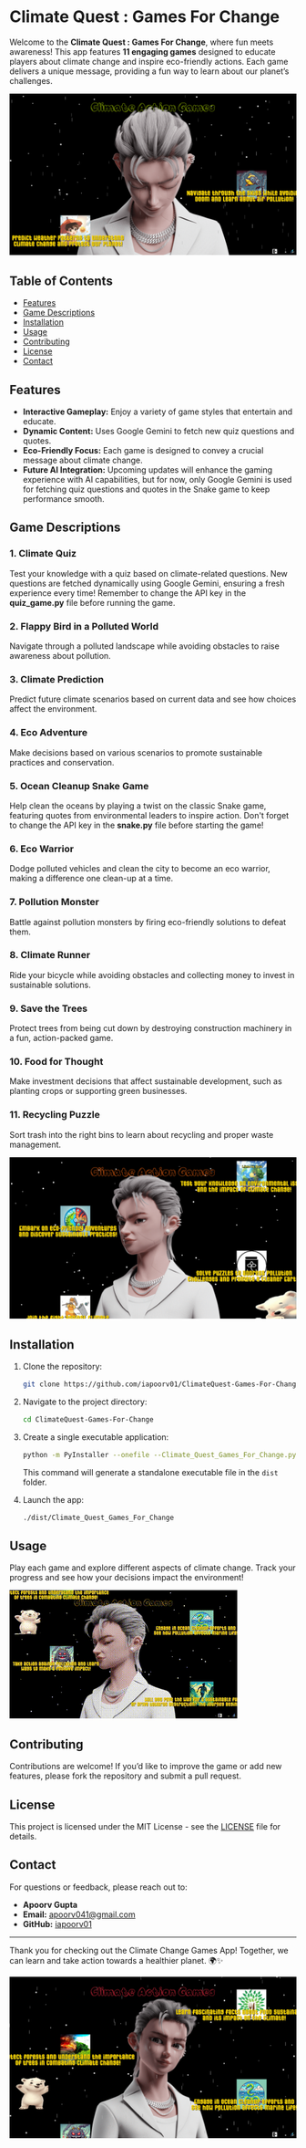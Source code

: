 # Climate Quest : Games For Change

Welcome to the **Climate Quest : Games For Change**, where fun meets awareness! This app features **11 engaging games** designed to educate players about climate change and inspire eco-friendly actions. Each game delivers a unique message, providing a fun way to learn about our planet’s challenges.

![Climate Change Games](Climate_Quest1.png)

## Table of Contents
- [Features](#features)
- [Game Descriptions](#game-descriptions)
- [Installation](#installation)
- [Usage](#usage)
- [Contributing](#contributing)
- [License](#license)
- [Contact](#contact)

## Features
- **Interactive Gameplay:** Enjoy a variety of game styles that entertain and educate.
- **Dynamic Content:** Uses Google Gemini to fetch new quiz questions and quotes.
- **Eco-Friendly Focus:** Each game is designed to convey a crucial message about climate change.
- **Future AI Integration:** Upcoming updates will enhance the gaming experience with AI capabilities, but for now, only Google Gemini is used for fetching quiz questions and quotes in the Snake game to keep performance smooth.

## Game Descriptions

### 1. Climate Quiz
Test your knowledge with a quiz based on climate-related questions. New questions are fetched dynamically using Google Gemini, ensuring a fresh experience every time! Remember to change the API key in the **quiz_game.py** file before running the game.

### 2. Flappy Bird in a Polluted World
Navigate through a polluted landscape while avoiding obstacles to raise awareness about pollution.

### 3. Climate Prediction
Predict future climate scenarios based on current data and see how choices affect the environment.

### 4. Eco Adventure
Make decisions based on various scenarios to promote sustainable practices and conservation.

### 5. Ocean Cleanup Snake Game
Help clean the oceans by playing a twist on the classic Snake game, featuring quotes from environmental leaders to inspire action. Don't forget to change the API key in the **snake.py** file before starting the game!

### 6. Eco Warrior
Dodge polluted vehicles and clean the city to become an eco warrior, making a difference one clean-up at a time.

### 7. Pollution Monster
Battle against pollution monsters by firing eco-friendly solutions to defeat them.

### 8. Climate Runner
Ride your bicycle while avoiding obstacles and collecting money to invest in sustainable solutions.

### 9. Save the Trees
Protect trees from being cut down by destroying construction machinery in a fun, action-packed game.

### 10. Food for Thought
Make investment decisions that affect sustainable development, such as planting crops or supporting green businesses.

### 11. Recycling Puzzle
Sort trash into the right bins to learn about recycling and proper waste management.

![Game Screenshot](Climate_Change.png)

## Installation
1. Clone the repository:
   ```bash
   git clone https://github.com/iapoorv01/ClimateQuest-Games-For-Change.git
   ```
2. Navigate to the project directory:
   ```bash
   cd ClimateQuest-Games-For-Change
   ```
3. Create a single executable application:
   ```bash
   python -m PyInstaller --onefile --Climate_Quest_Games_For_Change.py
   ```
   This command will generate a standalone executable file in the `dist` folder.

4. Launch the app:
   ```bash
   ./dist/Climate_Quest_Games_For_Change
   ```

## Usage
Play each game and explore different aspects of climate change. Track your progress and see how your decisions impact the environment!

![Live Demo](live_demo.gif.gif)

## Contributing
Contributions are welcome! If you’d like to improve the game or add new features, please fork the repository and submit a pull request.

## License
This project is licensed under the MIT License - see the [LICENSE](LICENSE) file for details.

## Contact
For questions or feedback, please reach out to:
- **Apoorv Gupta**
- **Email:** apoorv041@gmail.com
- **GitHub:** [iapoorv01](https://github.com/iapoorv01)

---

Thank you for checking out the Climate Change Games App! Together, we can learn and take action towards a healthier planet. 🌍✨

![Final Image](Climate_Quest2.png)
